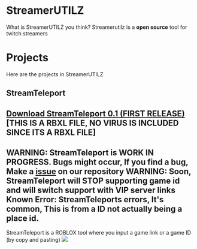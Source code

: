 # StreamerUTILZ
What is StreamerUTILZ you think?
Streamerutilz is a **open source** tool for twitch streamers

# Projects
Here are the projects in StreamerUTILZ
## StreamTeleport
[Download StreamTeleport 0.1 (FIRST RELEASE)](https://upload.dogeplayz.xyz/r/kts6egomt9a.rbxl) [THIS IS A RBXL FILE, NO VIRUS IS INCLUDED SINCE ITS A RBXL FILE]
---
WARNING: StreamTeleport is WORK IN PROGRESS. Bugs might occur, If you find a bug, Make a [issue](https://github.com/DogePlayz-Dev/StreamerUTILZ/issues) on our repository
WARNING: Soon, StreamTeleport will STOP supporting game id and will switch support with VIP server links
Known Error: StreamTeleports errors, It's common, This is from a ID not actually being a place id.
---
StreamTeleport is a ROBLOX tool where you input a game link or a game ID (by copy and pasting)
![](https://us-east-1.tixte.net/uploads/upload.dogeplayz.xyz/kts1jg5969a.png)
